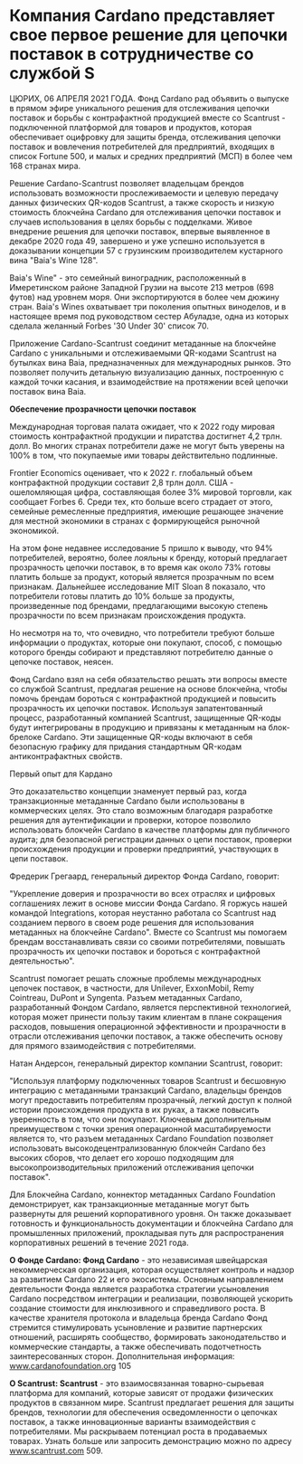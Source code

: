 # Компания Cardano представляет свое первое решение для цепочки поставок в сотрудничестве со службой S

ЦЮРИХ, 06 АПРЕЛЯ 2021 ГОДА. Фонд Cardano рад объявить о выпуске в прямом эфире уникального решения для отслеживания цепочки поставок и борьбы с контрафактной продукцией вместе со Scantrust - подключенной платформой для товаров и продуктов, которая обеспечивает оцифровку для защиты бренда, отслеживания цепочки поставок и вовлечения потребителей для предприятий, входящих в список Fortune 500, и малых и средних предприятий \(МСП\) в более чем 168 странах мира.

Решение Cardano-Scantrust позволяет владельцам брендов использовать возможности прослеживаемости и целевую передачу данных физических QR-кодов Scantrust, а также скорость и низкую стоимость блокчейна Cardano для отслеживания цепочки поставок и случаев использования в целях борьбы с подделками. Живое внедрение решения для цепочки поставок, впервые выявленное в декабре 2020 года 49, завершено и уже успешно используется в доказывании концепции 57 с грузинским производителем кустарного вина "Baia's Wine 128".

Baia's Wine" - это семейный виноградник, расположенный в Имеретинском районе Западной Грузии на высоте 213 метров \(698 футов\) над уровнем моря. Они экспортируются в более чем дюжину стран. Baia's Wines охватывает три поколения опытных виноделов, и в настоящее время под руководством сестер Абуладзе, одна из которых сделала желанный Forbes '30 Under 30' список 70.

Приложение Cardano-Scantrust соединит метаданные на блокчейне Cardano с уникальными и отслеживаемыми QR-кодами Scantrust на бутылках вина Baia, предназначенных для международных рынков. Это позволяет получить детальную визуализацию данных, построенную с каждой точки касания, и взаимодействие на протяжении всей цепочки поставок вина Baia.

**Обеспечение прозрачности цепочки поставок**

Международная торговая палата ожидает, что к 2022 году мировая стоимость контрафактной продукции и пиратства достигнет 4,2 трлн. долл. Во многих странах потребители даже не могут быть уверены на 100% в том, что покупаемые ими товары действительно подлинные.

Frontier Economics оценивает, что к 2022 г. глобальный объем контрафактной продукции составит 2,8 трлн долл. США - ошеломляющая цифра, составляющая более 3% мировой торговли, как сообщает Forbes 6. Среди тех, кто больше всего страдает от этого, семейные ремесленные предприятия, имеющие решающее значение для местной экономики в странах с формирующейся рыночной экономикой.

На этом фоне недавнее исследование 5 пришло к выводу, что 94% потребителей, вероятно, более лояльны к бренду, который предлагает прозрачность цепочки поставок, в то время как около 73% готовы платить больше за продукт, который является прозрачным по всем признакам. Дальнейшее исследование MIT Sloan 8 показало, что потребители готовы платить до 10% больше за продукты, произведенные под брендами, предлагающими высокую степень прозрачности по всем признакам происхождения продукта.

Но несмотря на то, что очевидно, что потребители требуют больше информации о продуктах, которые они покупают, способ, с помощью которого бренды собирают и представляют потребителю данные о цепочке поставок, неясен.

Фонд Cardano взял на себя обязательство решать эти вопросы вместе со службой Scantrust, предлагая решение на основе блокчейна, чтобы помочь брендам бороться с контрафактной продукцией и повысить прозрачность их цепочки поставок. Используя запатентованный процесс, разработанный компанией Scantrust, защищенные QR-коды будут интегрированы в продукцию и привязаны к метаданным на блок-брелоке Cardano. Эти защищенные QR-коды включают в себя безопасную графику для придания стандартным QR-кодам антиконтрафактных свойств.

Первый опыт для Кардано 

Это доказательство концепции знаменует первый раз, когда транзакционные метаданные Cardano были использованы в коммерческих целях. Это стало возможным благодаря разработке решения для аутентификации и проверки, которое позволило использовать блокчейн Cardano в качестве платформы для публичного аудита; для безопасной регистрации данных о цепи поставок, проверки происхождения продукции и проверки предприятий, участвующих в цепи поставок.

Фредерик Грегаард, генеральный директор Фонда Cardano, говорит:

"Укрепление доверия и прозрачности во всех отраслях и цифровых соглашениях лежит в основе миссии Фонда Cardano. Я горжусь нашей командой Integrations, которая неустанно работала со Scantrust над созданием первого в своем роде решения для использования метаданных на блокчейне Cardano". Вместе со Scantrust мы помогаем брендам восстанавливать связи со своими потребителями, повышать прозрачность их цепочки поставок и бороться с контрафактной деятельностью".

Scantrust помогает решать сложные проблемы международных цепочек поставок, в частности, для Unilever, ExxonMobil, Remy Cointreau, DuPont и Syngenta. Разъем метаданных Cardano, разработанный Фондом Cardano, является перспективной технологией, которая может принести пользу таким клиентам в плане сокращения расходов, повышения операционной эффективности и прозрачности в отрасли отслеживания цепочки поставок, а также обеспечить основу для прямого взаимодействия с потребителями.

Натан Андерсон, генеральный директор компании Scantrust, говорит:

"Используя платформу подключенных товаров Scantrust и бесшовную интеграцию с метаданными транзакций Cardano, владельцы брендов могут предоставить потребителям прозрачный, легкий доступ к полной истории происхождения продукта в их руках, а также повысить уверенность в том, что они покупают. Ключевым дополнительным преимуществом с точки зрения операционной масштабируемости является то, что разъем метаданных Cardano Foundation позволяет использовать высокодецентрализованную блокчейн Cardano без высоких сборов, что делает его хорошо подходящим для высокопроизводительных приложений отслеживания цепочки поставок".

Для Блокчейна Cardano, коннектор метаданных Cardano Foundation демонстрирует, как транзакционные метаданные могут быть развернуты для решений корпоративного уровня. Он также доказывает готовность и функциональность документации и блокчейна Cardano для промышленных приложений, прокладывая путь для распространения корпоративных решений в течение 2021 года.

**О Фонде Cardano: Фонд Cardano** - это независимая швейцарская некоммерческая организация, которая осуществляет контроль и надзор за развитием Cardano 22 и его экосистемы. Основным направлением деятельности Фонда является разработка стратегии усыновления Cardano посредством интеграции и реализации, позволяющей ускорить создание стоимости для инклюзивного и справедливого роста. В качестве хранителя протокола и владельца бренда Cardano Фонд стремится стимулировать усыновление и развитие партнерских отношений, расширять сообщество, формировать законодательство и коммерческие стандарты, а также обеспечивать подотчетность заинтересованных сторон. Дополнительная информация: www.cardanofoundation.org 105

**O Scantrust: Scantrust** - это взаимосвязанная товарно-сырьевая платформа для компаний, которые зависят от продажи физических продуктов в связанном мире. Scantrust предлагает решения для защиты брендов, технологии для обеспечения осведомленности о цепочках поставок, а также инновационные варианты взаимодействия с потребителями. Мы раскрываем потенциал роста в продаваемых товарах. Узнать больше или запросить демонстрацию можно по адресу www.scantrust.com 509.




